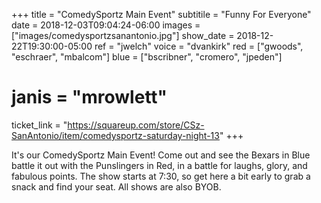 +++
title = "ComedySportz Main Event"
subtitile = "Funny For Everyone"
date = 2018-12-03T09:04:24-06:00
images = ["images/comedysportzsanantonio.jpg"]
show_date = 2018-12-22T19:30:00-05:00
ref = "jwelch"
voice = "dvankirk"
red = ["gwoods", "eschraer", "mbalcom"]
blue = ["bscribner", "cromero", "jpeden"]
# janis = "mrowlett"


ticket_link = "https://squareup.com/store/CSz-SanAntonio/item/comedysportz-saturday-night-13"
+++

It's our ComedySportz Main Event! Come out and see the Bexars in Blue battle it out with the Punslingers in Red, in a battle for laughs, glory, and fabulous points. The show starts at 7:30, so get here a bit early to grab a snack and find your seat. All shows are also BYOB.

